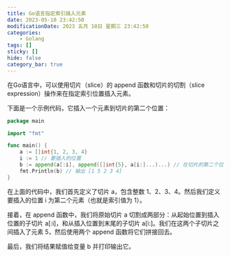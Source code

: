 ```yaml
---
title: Go语言指定索引插入元素
date: 2023-05-10 23:42:50
modificationDate: 2023 五月 10日 星期三 23:42:50
categories: 
	- Golang
tags: []
sticky: []
hide: false
category_bar: true
---
```


在Go语言中，可以使用切片（slice）的 append 函数和切片的切割（slice expression）操作来在指定索引位置插入元素。

下面是一个示例代码，它插入一个元素到切片的第二个位置：


```go
package main

import "fmt"

func main() {
    a := []int{1, 2, 3, 4}
    i := 1 // 要插入的位置
    b := append(a[:i], append([]int{5}, a[i:]...)...) // 在切片的第二个位置插入数字5
    fmt.Println(b) // 输出 [1 5 2 3 4]
}
```

在上面的代码中，我们首先定义了切片 a，包含整数 1、2、3、4。然后我们定义要插入的位置 i 为第二个元素（也就是索引值为 1）。

接着，在 append 函数中，我们将原始切片 a 切割成两部分：从起始位置到插入位置的子切片 a[:i]，和从插入位置到末尾的子切片 a[i:]。我们在这两个子切片之间插入了元素 5，然后使用两个 append 函数将它们拼接回去。

最后，我们将结果赋值给变量 b 并打印输出它。